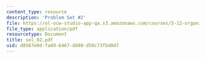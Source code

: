 ```yaml
---
content_type: resource
description: 'Problem Set #2'
file: https://ol-ocw-studio-app-qa.s3.amazonaws.com/courses/5-12-organic-chemistry-i-spring-2003/d8567e0dfa496467dd40d50c73fbd047_sol_02.pdf
file_type: application/pdf
resourcetype: Document
title: sol_02.pdf
uid: d8567e0d-fa49-6467-dd40-d50c73fbd047
---
```

